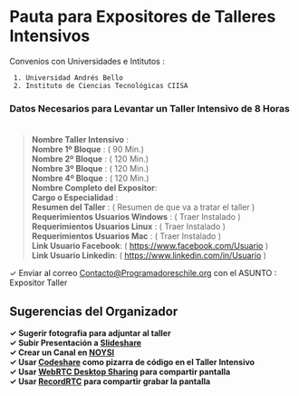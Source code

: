 # Pauta para Expositores de Talleres Intensivos                                                                        
                  
Convenios con Universidades e Intitutos :

     1. Universidad Andrés Bello
     2. Instituto de Ciencias Tecnológicas CIISA


### Datos Necesarios para Levantar un Taller Intensivo de 8 Horas                                              
> **Nombre Taller Intensivo** :                                                                                                   
> **Nombre 1º Bloque** :  ( 90 Min.)                                                                                                                              
> **Nombre 2º Bloque** :  ( 120 Min.)                                                                                                                              
> **Nombre 3º Bloque** :  ( 120 Min.)                                                                                                                              
> **Nombre 4º Bloque** :  ( 120 Min.)                                                                                                                              
> **Nombre Completo del Expositor**:                                                                                                                     
> **Cargo o Especialidad** :                                                  
> **Resumen del Taller** : ( Resumen de que va a tratar el taller )                                                                                                    
> **Requerimientos Usuarios Windows** : ( Traer Instalado )                
> **Requerimientos Usuarios Linux** : ( Traer Instalado )                                                                                                                                                                                                                                                                                             
> **Requerimientos Usuarios Mac** : ( Traer Instalado )                  
> **Link Usuario Facebook**: ( https://www.facebook.com/Usuario )                                                                                           
> **Link Usuario Linkedin**: ( https://www.linkedin.com/in/Usuario )   
                                                             
 ✓ Enviar al correo Contacto@Programadoreschile.org con el ASUNTO : Expositor Taller 

## Sugerencias del Organizador

**✓ Sugerir fotografia para adjuntar al taller**                                                        
**✓ Subir Presentación a [Slideshare](https://es.slideshare.net/)**                                                                      
**✓ Crear un Canal en [NOYSI](https://noysi.com/site-es/comunidades/programadoreschile)**                                                                                                    
**✓ Usar [Codeshare](https://codeshare.io) como pizarra de código en el Taller Intensivo**                                                                                                                       
**✓ Usar [WebRTC Desktop Sharing](https://chrome.google.com/webstore/detail/webrtc-desktop-sharing/nkemblooioekjnpfekmjhpgkackcajhg?hl=es-419) para compartir pantalla**                                                                                                                                                                              
**✓ Usar [RecordRTC](https://chrome.google.com/webstore/detail/recordrtc/ndcljioonkecdnaaihodjgiliohngojp?hl=es-419) para compartir grabar la pantalla**   
                                                                    
